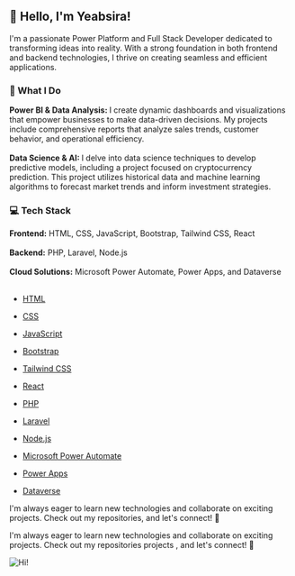 <h2> 👋 Hello, I'm Yeabsira! </h2>

I'm a passionate Power Platform and Full Stack Developer dedicated to transforming ideas into reality. With a strong foundation in both frontend and backend technologies, I thrive on creating seamless and efficient applications.

<h3>🚀 What I Do</h3>

<strong> Power BI & Data Analysis: </strong> I create dynamic dashboards and visualizations that empower businesses to make data-driven decisions. My projects include comprehensive reports that analyze sales trends, customer behavior, and operational efficiency.<br>
<br>
<strong> Data Science & AI: </strong> I delve into data science techniques to develop predictive models, including a project focused on cryptocurrency prediction. This project utilizes historical data and machine learning algorithms to forecast market trends and inform investment strategies.

<h3>💻 Tech Stack</h3>
<strong>Frontend:</strong> HTML, CSS, JavaScript, Bootstrap, Tailwind CSS, React <br>
<br>
<strong>Backend:</strong> PHP, Laravel, Node.js <br>
<br>
<strong>Cloud Solutions:</strong> Microsoft Power Automate, Power Apps, and Dataverse <br>
<br>


  - [HTML](https://img.shields.io/badge/HTML-E34F26?style=flat-square&logo=html5&logoColor=white)
  - [CSS](https://img.shields.io/badge/CSS-1572B6?style=flat-square&logo=css3&logoColor=white)
  - [JavaScript](https://img.shields.io/badge/JavaScript-F7DF1E?style=flat-square&logo=javascript&logoColor=black)
  - [Bootstrap](https://img.shields.io/badge/Bootstrap-563D7C?style=flat-square&logo=bootstrap&logoColor=white)
  - [Tailwind CSS](https://img.shields.io/badge/Tailwind%20CSS-06B6D4?style=flat-square&logo=tailwind-css&logoColor=white)
  - [React](https://img.shields.io/badge/React-61DAFB?style=flat-square&logo=react&logoColor=black)


  - [PHP](https://img.shields.io/badge/PHP-8993BE?style=flat-square&logo=php&logoColor=white)
  - [Laravel](https://img.shields.io/badge/Laravel-EF3B2D?style=flat-square&logo=laravel&logoColor=white)
  - [Node.js](https://img.shields.io/badge/Node.js-8CC84B?style=flat-square&logo=node.js&logoColor=white)


  - [Microsoft Power Automate](https://img.shields.io/badge/Microsoft%20Power%20Automate-0078D4?style=flat-square&logo=microsoft&logoColor=white)
  - [Power Apps](https://img.shields.io/badge/Microsoft%20Power%20Apps-0078D4?style=flat-square&logo=microsoft&logoColor=white)
  - [Dataverse](https://img.shields.io/badge/Microsoft%20Dataverse-0078D4?style=flat-square&logo=microsoft&logoColor=white)

I'm always eager to learn new technologies and collaborate on exciting projects. Check out my repositories, and let's connect! 🌟

I'm always eager to learn new technologies and collaborate on exciting projects. Check out my repositories projects , and let's connect! 🌟

![Hi!](https://github.com/user-attachments/assets/bcf20c8c-b0de-4d13-ba9d-6da3f2942149)

<!--
**yeabgenet/yeabgenet** is a ✨ _special_ ✨ repository because its `README.md` (this file) appears on your GitHub profile.


Hello this's Yeabsira  
Welcome to my repositories here you can find my project on cloud 365 flows  , collection of solutions , Php Projects , Laravel projects , python , node.js , Frontend projects (Bootstrap , tailwind css , React )  you can get and look my different creative collections on complex business flows of Graph Api's , Power automate flows , Power apps , Sharepoint sites , Solutions , Sequential approvals , Dataverse Flows ... .


Here are some ideas to get you started:

- 🔭 I’m currently working on ...
- 🌱 I’m currently learning ...
- 👯 I’m looking to collaborate on ...
- 🤔 I’m looking for help with ...
- 💬 Ask me about ...
- 📫 How to reach me: ...
- 😄 Pronouns: ...
- ⚡ Fun fact: ...
-->
